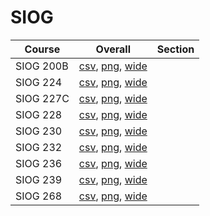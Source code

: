 # SIOG

| Course | Overall | Section |
| ------ | ------- | ------- |
| SIOG 200B | [csv](https://github.com/UCSD-Historical-Enrollment-Data/2025Spring/blob/main/overall/SIOG%20200B.csv), [png](https://raw.githubusercontent.com/UCSD-Historical-Enrollment-Data/2025Spring/main/plot_overall/SIOG%20200B.png), [wide](https://raw.githubusercontent.com/UCSD-Historical-Enrollment-Data/2025Spring/main/plot_overall_wide/SIOG%20200B.png) |  |
| SIOG 224 | [csv](https://github.com/UCSD-Historical-Enrollment-Data/2025Spring/blob/main/overall/SIOG%20224.csv), [png](https://raw.githubusercontent.com/UCSD-Historical-Enrollment-Data/2025Spring/main/plot_overall/SIOG%20224.png), [wide](https://raw.githubusercontent.com/UCSD-Historical-Enrollment-Data/2025Spring/main/plot_overall_wide/SIOG%20224.png) |  |
| SIOG 227C | [csv](https://github.com/UCSD-Historical-Enrollment-Data/2025Spring/blob/main/overall/SIOG%20227C.csv), [png](https://raw.githubusercontent.com/UCSD-Historical-Enrollment-Data/2025Spring/main/plot_overall/SIOG%20227C.png), [wide](https://raw.githubusercontent.com/UCSD-Historical-Enrollment-Data/2025Spring/main/plot_overall_wide/SIOG%20227C.png) |  |
| SIOG 228 | [csv](https://github.com/UCSD-Historical-Enrollment-Data/2025Spring/blob/main/overall/SIOG%20228.csv), [png](https://raw.githubusercontent.com/UCSD-Historical-Enrollment-Data/2025Spring/main/plot_overall/SIOG%20228.png), [wide](https://raw.githubusercontent.com/UCSD-Historical-Enrollment-Data/2025Spring/main/plot_overall_wide/SIOG%20228.png) |  |
| SIOG 230 | [csv](https://github.com/UCSD-Historical-Enrollment-Data/2025Spring/blob/main/overall/SIOG%20230.csv), [png](https://raw.githubusercontent.com/UCSD-Historical-Enrollment-Data/2025Spring/main/plot_overall/SIOG%20230.png), [wide](https://raw.githubusercontent.com/UCSD-Historical-Enrollment-Data/2025Spring/main/plot_overall_wide/SIOG%20230.png) |  |
| SIOG 232 | [csv](https://github.com/UCSD-Historical-Enrollment-Data/2025Spring/blob/main/overall/SIOG%20232.csv), [png](https://raw.githubusercontent.com/UCSD-Historical-Enrollment-Data/2025Spring/main/plot_overall/SIOG%20232.png), [wide](https://raw.githubusercontent.com/UCSD-Historical-Enrollment-Data/2025Spring/main/plot_overall_wide/SIOG%20232.png) |  |
| SIOG 236 | [csv](https://github.com/UCSD-Historical-Enrollment-Data/2025Spring/blob/main/overall/SIOG%20236.csv), [png](https://raw.githubusercontent.com/UCSD-Historical-Enrollment-Data/2025Spring/main/plot_overall/SIOG%20236.png), [wide](https://raw.githubusercontent.com/UCSD-Historical-Enrollment-Data/2025Spring/main/plot_overall_wide/SIOG%20236.png) |  |
| SIOG 239 | [csv](https://github.com/UCSD-Historical-Enrollment-Data/2025Spring/blob/main/overall/SIOG%20239.csv), [png](https://raw.githubusercontent.com/UCSD-Historical-Enrollment-Data/2025Spring/main/plot_overall/SIOG%20239.png), [wide](https://raw.githubusercontent.com/UCSD-Historical-Enrollment-Data/2025Spring/main/plot_overall_wide/SIOG%20239.png) |  |
| SIOG 268 | [csv](https://github.com/UCSD-Historical-Enrollment-Data/2025Spring/blob/main/overall/SIOG%20268.csv), [png](https://raw.githubusercontent.com/UCSD-Historical-Enrollment-Data/2025Spring/main/plot_overall/SIOG%20268.png), [wide](https://raw.githubusercontent.com/UCSD-Historical-Enrollment-Data/2025Spring/main/plot_overall_wide/SIOG%20268.png) |  |
